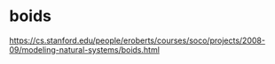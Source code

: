 # boids
https://cs.stanford.edu/people/eroberts/courses/soco/projects/2008-09/modeling-natural-systems/boids.html
